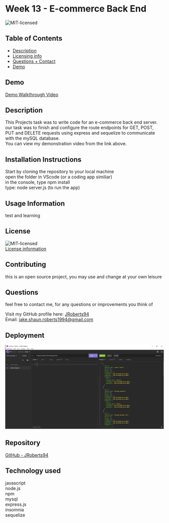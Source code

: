 
# Week 13 - E-commerce Back End

![MIT-licensed](https://img.shields.io/badge/License-MIT-red)

## Table of Contents 
- [Description](#description)
- [Licensing info](#license)
- [Questions + Contact](#questions)
- [Demo](#demo)

## Demo
[Demo Walkthrough Video](https://watch.screencastify.com/v/ujmFFIxxYrhcRGD7yHrh)

## Description
This Projects task was to write code for an e-commerce back end server. our task was to finish and configure the route endpoints for GET, POST, PUT and DELETE requests using express and sequelize to communicate with the mySQL database.
<br>
You can view my demonstration video from the link above.

## Installation Instructions
Start by cloning the repository to your local machine
 <br> 
 open the folder in VScode (or a coding app similiar) 
 <br> 
 in the console, type npm install 
 <br> 
 type: node server.js (to run the app)

## Usage Information
test and learning

## License
![MIT-licensed](https://img.shields.io/badge/License-MIT-red)
<br>
[License information](https://opensource.org/licenses)

## Contributing
this is an open source project, you may use and change at your own leisure

## Questions
feel free to contact me, for any questions or improvements you think of

Visit my GitHub profile here: [JRoberts94](https://github.com/JRoberts94)
<br>
Email: jake.shaun.roberts1994@gmail.com

## Deployment
![demo-image](/demo/week13-screenshot.PNG)

## Repository
[GitHub - JRoberts94](https://github.com/JRoberts94/Week13-Ecommerce-Back-End)

## Technology used
javascript <br> node.js <br> npm <br> mysql <br> express.js <br> insomnia <br> sequelize
